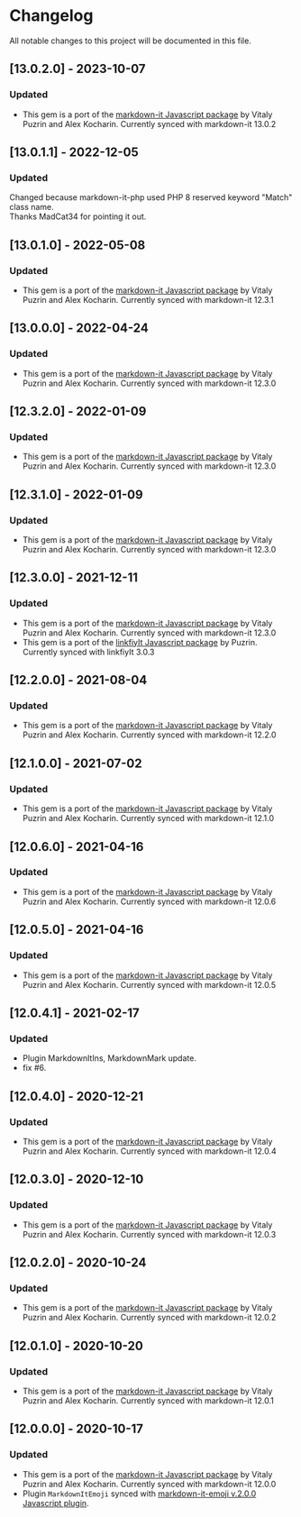 # Changelog

All notable changes to this project will be documented in this file.

## [13.0.2.0] - 2023-10-07
### Updated
- This gem is a port of the [markdown-it Javascript package](https://github.com/markdown-it/markdown-it/tree/13.0.2) by Vitaly Puzrin and Alex Kocharin. Currently synced with markdown-it 13.0.2

## [13.0.1.1] - 2022-12-05
### Updated
Changed because markdown-it-php used PHP 8 reserved keyword "Match" class name.   
Thanks MadCat34 for pointing it out.

## [13.0.1.0] - 2022-05-08
### Updated
- This gem is a port of the [markdown-it Javascript package](https://github.com/markdown-it/markdown-it/tree/13.0.0) by Vitaly Puzrin and Alex Kocharin. Currently synced with markdown-it 12.3.1

## [13.0.0.0] - 2022-04-24
### Updated
- This gem is a port of the [markdown-it Javascript package](https://github.com/markdown-it/markdown-it/tree/13.0.0) by Vitaly Puzrin and Alex Kocharin. Currently synced with markdown-it 12.3.0

## [12.3.2.0] - 2022-01-09
### Updated
- This gem is a port of the [markdown-it Javascript package](https://github.com/markdown-it/markdown-it/tree/12.3.2) by Vitaly Puzrin and Alex Kocharin. Currently synced with markdown-it 12.3.0

## [12.3.1.0] - 2022-01-09
### Updated
- This gem is a port of the [markdown-it Javascript package](https://github.com/markdown-it/markdown-it/tree/12.3.1) by Vitaly Puzrin and Alex Kocharin. Currently synced with markdown-it 12.3.0

## [12.3.0.0] - 2021-12-11
### Updated
- This gem is a port of the [markdown-it Javascript package](https://github.com/markdown-it/markdown-it/tree/12.3.0) by Vitaly Puzrin and Alex Kocharin. Currently synced with markdown-it 12.3.0
- This gem is a port of the [linkfiyIt Javascript package](https://github.com/markdown-it/linkify-it/tree/3.0.3) by Puzrin. Currently synced with linkfiyIt 3.0.3

## [12.2.0.0] - 2021-08-04
### Updated
- This gem is a port of the [markdown-it Javascript package](https://github.com/markdown-it/markdown-it/tree/12.2.0) by Vitaly Puzrin and Alex Kocharin. Currently synced with markdown-it 12.2.0

## [12.1.0.0] - 2021-07-02
### Updated
- This gem is a port of the [markdown-it Javascript package](https://github.com/markdown-it/markdown-it/tree/12.1.0) by Vitaly Puzrin and Alex Kocharin. Currently synced with markdown-it 12.1.0

## [12.0.6.0] - 2021-04-16
### Updated
- This gem is a port of the [markdown-it Javascript package](https://github.com/markdown-it/markdown-it/tree/12.0.6) by Vitaly Puzrin and Alex Kocharin. Currently synced with markdown-it 12.0.6

## [12.0.5.0] - 2021-04-16
### Updated
- This gem is a port of the [markdown-it Javascript package](https://github.com/markdown-it/markdown-it/tree/12.0.5) by Vitaly Puzrin and Alex Kocharin. Currently synced with markdown-it 12.0.5

## [12.0.4.1] - 2021-02-17
### Updated
- Plugin MarkdownItIns, MarkdownMark update.
- fix #6.

## [12.0.4.0] - 2020-12-21
### Updated
- This gem is a port of the [markdown-it Javascript package](https://github.com/markdown-it/markdown-it/tree/12.0.4) by Vitaly Puzrin and Alex Kocharin. Currently synced with markdown-it 12.0.4

## [12.0.3.0] - 2020-12-10
### Updated
- This gem is a port of the [markdown-it Javascript package](https://github.com/markdown-it/markdown-it/tree/12.0.3) by Vitaly Puzrin and Alex Kocharin. Currently synced with markdown-it 12.0.3

## [12.0.2.0] - 2020-10-24
### Updated
- This gem is a port of the [markdown-it Javascript package](https://github.com/markdown-it/markdown-it/tree/12.0.2) by Vitaly Puzrin and Alex Kocharin. Currently synced with markdown-it 12.0.2

## [12.0.1.0] - 2020-10-20
### Updated
- This gem is a port of the [markdown-it Javascript package](https://github.com/markdown-it/markdown-it/tree/12.0.1) by Vitaly Puzrin and Alex Kocharin. Currently synced with markdown-it 12.0.1

## [12.0.0.0] - 2020-10-17
### Updated
- This gem is a port of the [markdown-it Javascript package](https://github.com/markdown-it/markdown-it/tree/12.0.0) by Vitaly Puzrin and Alex Kocharin. Currently synced with markdown-it 12.0.0
- Plugin `MarkdownItEmoji` synced with  [markdown-it-emoji v.2.0.0 Javascript plugin](hhttps://github.com/markdown-it/markdown-it-emoji/tree/2.0.0).
